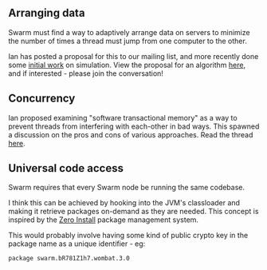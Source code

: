 ## Arranging data ##
Swarm must find a way to adaptively arrange data on servers to minimize the number of times a thread must jump from one computer to the other.

Ian has posted a proposal for this to our mailing list, and more recently done some [initial work](http://groups.google.com/group/swarm-discuss/browse_thread/thread/4018d94716d00a20?hl=en) on simulation.  View the proposal for an algorithm [here](http://groups.google.com/group/swarm-discuss/browse_thread/thread/b51f0d961fa37909), and if interested - please join the conversation!

## Concurrency ##
Ian proposed examining "software transactional memory" as a way to prevent threads from interfering with each-other in bad ways.  This spawned a discussion on the pros and cons of various approaches.  Read the thread [here](http://groups.google.com/group/swarm-discuss/browse_thread/thread/9919e42e539e2c0a).

## Universal code access ##
Swarm requires that every Swarm node be running the same codebase.

I think this can be achieved by hooking into the JVM's classloader and making it retrieve packages on-demand as they are needed.  This concept is inspired by the [Zero Install](http://0install.net/) package management system.

This would probably involve having some kind of public crypto key in the package name as a unique identifier - eg:

```
package swarm.bR781Z1h7.wombat.3.0
```